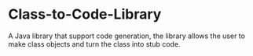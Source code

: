 # Class-to-Code-Library
A Java library that support code generation, the library allows the user to make class objects and turn the class into stub code.
